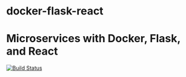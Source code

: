 # docker-flask-react
# Microservices with Docker, Flask, and React

[![Build Status](https://travis-ci.org/TaylorDurden/testdriven-app.svg.svg?branch=master)](https://travis-ci.org/TaylorDurden/docker-flask-react)